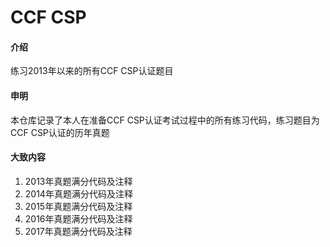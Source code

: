 # CCF CSP

#### 介绍
练习2013年以来的所有CCF CSP认证题目

#### 申明

本仓库记录了本人在准备CCF CSP认证考试过程中的所有练习代码，练习题目为CCF CSP认证的历年真题

#### 大致内容

1. 2013年真题满分代码及注释
2. 2014年真题满分代码及注释
3. 2015年真题满分代码及注释
4. 2016年真题满分代码及注释
5. 2017年真题满分代码及注释